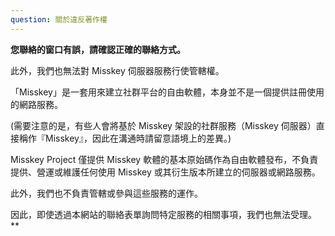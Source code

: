 ```yaml
---
question: 關於違反著作權
---
```


**您聯絡的窗口有誤，請確認正確的聯絡方式。**

此外，我們也無法對 Misskey 伺服器服務行使管轄權。

「Misskey」是一套用來建立社群平台的自由軟體，本身並不是一個提供註冊使用的網路服務。

(需要注意的是，有些人會將基於 Misskey 架設的社群服務（Misskey 伺服器）直接稱作『Misskey』，因此在溝通時請留意語境上的差異。)

Misskey Project 僅提供 Misskey 軟體的基本原始碼作為自由軟體發布，不負責提供、營運或維護任何使用 Misskey 或其衍生版本所建立的伺服器或網路服務。

此外，我們也不負責管轄或參與這些服務的運作。

因此，即使透過本網站的聯絡表單詢問特定服務的相關事項，我們也無法受理。\*\*
